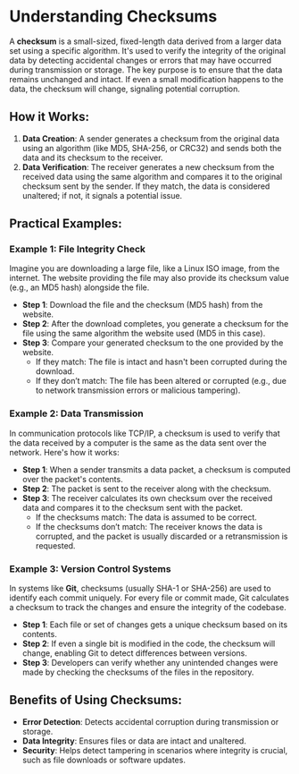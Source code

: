 
# Understanding Checksums

A **checksum** is a small-sized, fixed-length data derived from a larger data set using a specific algorithm. It's used to verify the integrity of the original data by detecting accidental changes or errors that may have occurred during transmission or storage. The key purpose is to ensure that the data remains unchanged and intact. If even a small modification happens to the data, the checksum will change, signaling potential corruption.

## How it Works:
1. **Data Creation**: A sender generates a checksum from the original data using an algorithm (like MD5, SHA-256, or CRC32) and sends both the data and its checksum to the receiver.
2. **Data Verification**: The receiver generates a new checksum from the received data using the same algorithm and compares it to the original checksum sent by the sender. If they match, the data is considered unaltered; if not, it signals a potential issue.

## Practical Examples:

### Example 1: File Integrity Check
Imagine you are downloading a large file, like a Linux ISO image, from the internet. The website providing the file may also provide its checksum value (e.g., an MD5 hash) alongside the file.

- **Step 1**: Download the file and the checksum (MD5 hash) from the website.
- **Step 2**: After the download completes, you generate a checksum for the file using the same algorithm the website used (MD5 in this case).
- **Step 3**: Compare your generated checksum to the one provided by the website.
    - If they match: The file is intact and hasn't been corrupted during the download.
    - If they don’t match: The file has been altered or corrupted (e.g., due to network transmission errors or malicious tampering).

### Example 2: Data Transmission
In communication protocols like TCP/IP, a checksum is used to verify that the data received by a computer is the same as the data sent over the network. Here's how it works:

- **Step 1**: When a sender transmits a data packet, a checksum is computed over the packet's contents.
- **Step 2**: The packet is sent to the receiver along with the checksum.
- **Step 3**: The receiver calculates its own checksum over the received data and compares it to the checksum sent with the packet.
    - If the checksums match: The data is assumed to be correct.
    - If the checksums don’t match: The receiver knows the data is corrupted, and the packet is usually discarded or a retransmission is requested.

### Example 3: Version Control Systems
In systems like **Git**, checksums (usually SHA-1 or SHA-256) are used to identify each commit uniquely. For every file or commit made, Git calculates a checksum to track the changes and ensure the integrity of the codebase.

- **Step 1**: Each file or set of changes gets a unique checksum based on its contents.
- **Step 2**: If even a single bit is modified in the code, the checksum will change, enabling Git to detect differences between versions.
- **Step 3**: Developers can verify whether any unintended changes were made by checking the checksums of the files in the repository.

## Benefits of Using Checksums:
- **Error Detection**: Detects accidental corruption during transmission or storage.
- **Data Integrity**: Ensures files or data are intact and unaltered.
- **Security**: Helps detect tampering in scenarios where integrity is crucial, such as file downloads or software updates.

